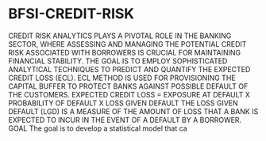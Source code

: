 # BFSI-CREDIT-RISK
CREDIT RISK ANALYTICS PLAYS A PIVOTAL ROLE IN THE BANKING SECTOR, WHERE
ASSESSING AND MANAGING THE POTENTIAL CREDIT RISK ASSOCIATED WITH
BORROWERS IS CRUCIAL FOR MAINTAINING FINANCIAL STABILITY.
THE GOAL IS TO EMPLOY SOPHISTICATED ANALYTICAL TECHNIQUES TO PREDICT AND
QUANTIFY THE EXPECTED CREDIT LOSS (ECL).
ECL METHOD IS USED FOR PROVISIONING THE CAPITAL BUFFER TO PROTECT BANKS
AGAINST POSSIBLE DEFAULT OF THE CUSTOMERS.
EXPECTED CREDIT LOSS = EXPOSURE AT DEFAULT X PROBABILITY OF DEFAULT X LOSS
GIVEN DEFAULT
THE LOSS GIVEN DEFAULT (LGD) IS A MEASURE OF THE AMOUNT OF LOSS THAT A BANK IS
EXPECTED TO INCUR IN THE EVENT OF A DEFAULT BY A BORROWER.
GOAL
The goal is to develop a statistical model that ca
